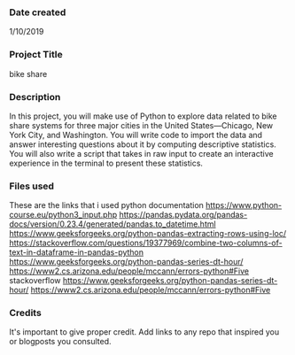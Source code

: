 ### Date created
1/10/2019
### Project Title
bike share

### Description

In this project, you will make use of Python to explore data related to bike share systems for three major cities in the United States—Chicago, New York City, and Washington.
You will write code to import the data and answer interesting questions about it by computing descriptive statistics.
You will also write a script that takes in raw input to create an interactive experience in the terminal to present these statistics.

### Files used
 These are the links that i used
 python documentation
 https://www.python-course.eu/python3_input.php
 https://pandas.pydata.org/pandas-docs/version/0.23.4/generated/pandas.to_datetime.html
 https://www.geeksforgeeks.org/python-pandas-extracting-rows-using-loc/
 https://stackoverflow.com/questions/19377969/combine-two-columns-of-text-in-dataframe-in-pandas-python
 https://www.geeksforgeeks.org/python-pandas-series-dt-hour/
 https://www2.cs.arizona.edu/people/mccann/errors-python#Five
 stackoverflow
 https://www.geeksforgeeks.org/python-pandas-series-dt-hour/
 https://www2.cs.arizona.edu/people/mccann/errors-python#Five


### Credits
It's important to give proper credit. Add links to any repo that inspired you or blogposts you consulted.

